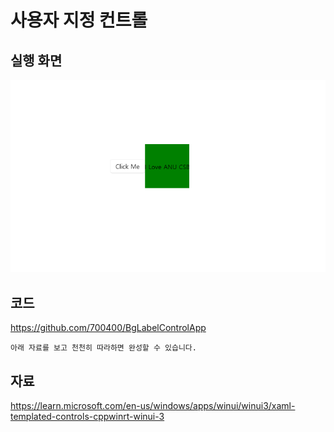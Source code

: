 # 사용자 지정 컨트롤
## 실행 화면
![img](img/BGLabel.PNG)
## 코드
https://github.com/700400/BgLabelControlApp
```
아래 자료를 보고 천천히 따라하면 완성할 수 있습니다.
```
## 자료
https://learn.microsoft.com/en-us/windows/apps/winui/winui3/xaml-templated-controls-cppwinrt-winui-3
